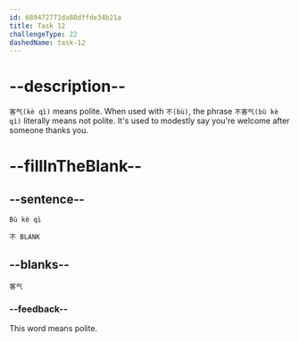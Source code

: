 ```yaml
---
id: 689472771da80dffde34b21a
title: Task 12
challengeType: 22
dashedName: task-12
---
```


<!-- (Audio) B：不客气 -->

# --description--

`客气(kè qì)` means polite. When used with `不(bù)`, the phrase `不客气(bù kè qì)` literally means not polite. It's used to modestly say you're welcome after someone thanks you.

# --fillInTheBlank--

## --sentence--

`Bù kè qì`

`不 BLANK`

## --blanks--

`客气`

### --feedback--

This word means polite.
